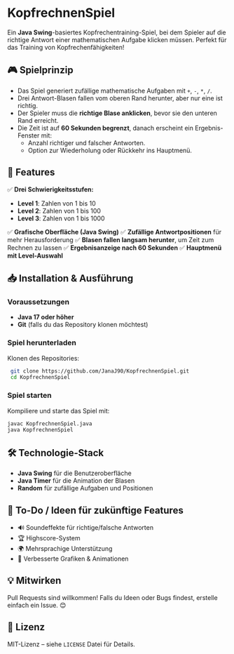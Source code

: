 # KopfrechnenSpiel

Ein **Java Swing**-basiertes Kopfrechentraining-Spiel, bei dem Spieler auf die richtige Antwort einer mathematischen Aufgabe klicken müssen. Perfekt für das Training von Kopfrechenfähigkeiten!

## 🎮 Spielprinzip
- Das Spiel generiert zufällige mathematische Aufgaben mit `+`, `-`, `*`, `/`.
- Drei Antwort-Blasen fallen vom oberen Rand herunter, aber nur eine ist richtig.
- Der Spieler muss die **richtige Blase anklicken**, bevor sie den unteren Rand erreicht.
- Die Zeit ist auf **60 Sekunden begrenzt**, danach erscheint ein Ergebnis-Fenster mit:
  - Anzahl richtiger und falscher Antworten.
  - Option zur Wiederholung oder Rückkehr ins Hauptmenü.

## 📌 Features
✅ **Drei Schwierigkeitsstufen:**
- **Level 1**: Zahlen von 1 bis 10
- **Level 2**: Zahlen von 1 bis 100
- **Level 3**: Zahlen von 1 bis 1000

✅ **Grafische Oberfläche (Java Swing)**
✅ **Zufällige Antwortpositionen** für mehr Herausforderung
✅ **Blasen fallen langsam herunter**, um Zeit zum Rechnen zu lassen
✅ **Ergebnisanzeige nach 60 Sekunden**
✅ **Hauptmenü mit Level-Auswahl**

## 📥 Installation & Ausführung
### Voraussetzungen
- **Java 17 oder höher**
- **Git** (falls du das Repository klonen möchtest)

### Spiel herunterladen
Klonen des Repositories:
```sh
 git clone https://github.com/JanaJ90/KopfrechnenSpiel.git
 cd KopfrechnenSpiel
```

### Spiel starten
Kompiliere und starte das Spiel mit:
```sh
javac KopfrechnenSpiel.java
java KopfrechnenSpiel
```

## 🛠 Technologie-Stack
- **Java Swing** für die Benutzeroberfläche
- **Java Timer** für die Animation der Blasen
- **Random** für zufällige Aufgaben und Positionen

## 📝 To-Do / Ideen für zukünftige Features
- 🔊 Soundeffekte für richtige/falsche Antworten
- 🏆 Highscore-System
- 🌍 Mehrsprachige Unterstützung
- 🎨 Verbesserte Grafiken & Animationen

## 💡 Mitwirken
Pull Requests sind willkommen! Falls du Ideen oder Bugs findest, erstelle einfach ein Issue. 😊

## 📜 Lizenz
MIT-Lizenz – siehe `LICENSE` Datei für Details.

